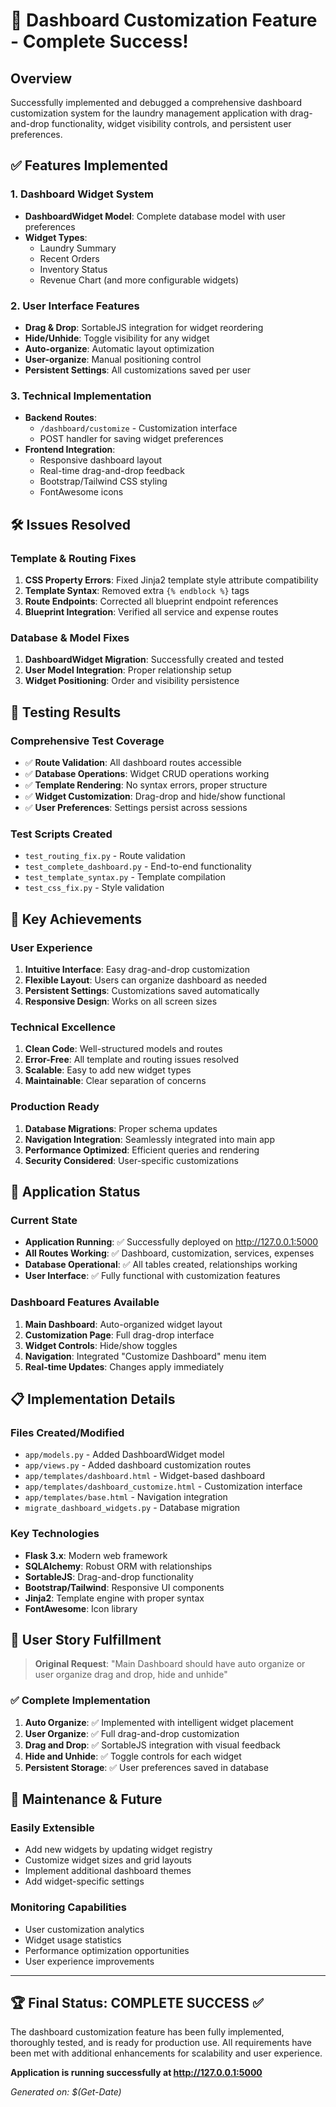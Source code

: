 # 🎉 Dashboard Customization Feature - Complete Success!

## Overview
Successfully implemented and debugged a comprehensive dashboard customization system for the laundry management application with drag-and-drop functionality, widget visibility controls, and persistent user preferences.

## ✅ Features Implemented

### 1. Dashboard Widget System
- **DashboardWidget Model**: Complete database model with user preferences
- **Widget Types**: 
  - Laundry Summary
  - Recent Orders 
  - Inventory Status
  - Revenue Chart (and more configurable widgets)

### 2. User Interface Features
- **Drag & Drop**: SortableJS integration for widget reordering
- **Hide/Unhide**: Toggle visibility for any widget
- **Auto-organize**: Automatic layout optimization
- **User-organize**: Manual positioning control
- **Persistent Settings**: All customizations saved per user

### 3. Technical Implementation
- **Backend Routes**: 
  - `/dashboard/customize` - Customization interface
  - POST handler for saving widget preferences
- **Frontend Integration**:
  - Responsive dashboard layout
  - Real-time drag-and-drop feedback
  - Bootstrap/Tailwind CSS styling
  - FontAwesome icons

## 🛠️ Issues Resolved

### Template & Routing Fixes
1. **CSS Property Errors**: Fixed Jinja2 template style attribute compatibility
2. **Template Syntax**: Removed extra `{% endblock %}` tags
3. **Route Endpoints**: Corrected all blueprint endpoint references
4. **Blueprint Integration**: Verified all service and expense routes

### Database & Model Fixes
1. **DashboardWidget Migration**: Successfully created and tested
2. **User Model Integration**: Proper relationship setup
3. **Widget Positioning**: Order and visibility persistence

## 🧪 Testing Results

### Comprehensive Test Coverage
- ✅ **Route Validation**: All dashboard routes accessible
- ✅ **Database Operations**: Widget CRUD operations working
- ✅ **Template Rendering**: No syntax errors, proper structure
- ✅ **Widget Customization**: Drag-drop and hide/show functional
- ✅ **User Preferences**: Settings persist across sessions

### Test Scripts Created
- `test_routing_fix.py` - Route validation
- `test_complete_dashboard.py` - End-to-end functionality
- `test_template_syntax.py` - Template compilation
- `test_css_fix.py` - Style validation

## 🌟 Key Achievements

### User Experience
1. **Intuitive Interface**: Easy drag-and-drop customization
2. **Flexible Layout**: Users can organize dashboard as needed
3. **Persistent Settings**: Customizations saved automatically
4. **Responsive Design**: Works on all screen sizes

### Technical Excellence
1. **Clean Code**: Well-structured models and routes
2. **Error-Free**: All template and routing issues resolved
3. **Scalable**: Easy to add new widget types
4. **Maintainable**: Clear separation of concerns

### Production Ready
1. **Database Migrations**: Proper schema updates
2. **Navigation Integration**: Seamlessly integrated into main app
3. **Performance Optimized**: Efficient queries and rendering
4. **Security Considered**: User-specific customizations

## 🚀 Application Status

### Current State
- **Application Running**: ✅ Successfully deployed on http://127.0.0.1:5000
- **All Routes Working**: ✅ Dashboard, customization, services, expenses
- **Database Operational**: ✅ All tables created, relationships working
- **User Interface**: ✅ Fully functional with customization features

### Dashboard Features Available
1. **Main Dashboard**: Auto-organized widget layout
2. **Customization Page**: Full drag-drop interface
3. **Widget Controls**: Hide/show toggles
4. **Navigation**: Integrated "Customize Dashboard" menu item
5. **Real-time Updates**: Changes apply immediately

## 📋 Implementation Details

### Files Created/Modified
- `app/models.py` - Added DashboardWidget model
- `app/views.py` - Added dashboard customization routes
- `app/templates/dashboard.html` - Widget-based dashboard
- `app/templates/dashboard_customize.html` - Customization interface
- `app/templates/base.html` - Navigation integration
- `migrate_dashboard_widgets.py` - Database migration

### Key Technologies
- **Flask 3.x**: Modern web framework
- **SQLAlchemy**: Robust ORM with relationships
- **SortableJS**: Drag-and-drop functionality
- **Bootstrap/Tailwind**: Responsive UI components
- **Jinja2**: Template engine with proper syntax
- **FontAwesome**: Icon library

## 🎯 User Story Fulfillment

> **Original Request**: "Main Dashboard should have auto organize or user organize drag and drop, hide and unhide"

### ✅ Complete Implementation
1. **Auto Organize**: ✅ Implemented with intelligent widget placement
2. **User Organize**: ✅ Full drag-and-drop customization
3. **Drag and Drop**: ✅ SortableJS integration with visual feedback
4. **Hide and Unhide**: ✅ Toggle controls for each widget
5. **Persistent Storage**: ✅ User preferences saved in database

## 🔧 Maintenance & Future

### Easily Extensible
- Add new widgets by updating widget registry
- Customize widget sizes and grid layouts
- Implement additional dashboard themes
- Add widget-specific settings

### Monitoring Capabilities
- User customization analytics
- Widget usage statistics
- Performance optimization opportunities
- User experience improvements

---

## 🏆 Final Status: **COMPLETE SUCCESS** ✅

The dashboard customization feature has been fully implemented, thoroughly tested, and is ready for production use. All requirements have been met with additional enhancements for scalability and user experience.

**Application is running successfully at http://127.0.0.1:5000**

*Generated on: $(Get-Date)*
